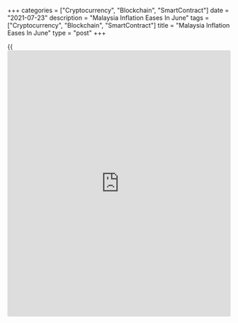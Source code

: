 +++
categories = ["Cryptocurrency", "Blockchain", "SmartContract"]
date = "2021-07-23"
description = "Malaysia Inflation Eases In June"
tags = ["Cryptocurrency", "Blockchain", "SmartContract"]
title = "Malaysia Inflation Eases In June"
type = "post"
+++

{{<iframe id="large-banner" src="https://www.bounty.group/#slide=1.0" width="100%" height="600" scrolling="no" style="border: 0px solid rgb(216, 221, 230); border-radius: 3px;">}}

Malaysia's consumer prices inflation eased in June, data from the
Department of Statistics showed on Friday.

Consumer price inflation eased to 3.4 percent in June from 4.4 percent
in May. Economists had expected the inflation to rise 3.5 percent.

Prices rose for the fifth straight month since February, amid a lower
base effect as a result of the decline in fuel prices for private
vehicles, the agency said.

The annual growth was largely driven by the rise in prices of transport
by 16.6 percent.

Prices for housing, water, electricity, gas and other fuels rose 3.2
percent. Prices for furnishings, households equipment and routine
household maintenance rose 2.0 percent and prices for food and non-
alcoholic beverages gained 1.3 percent.

On a monthly basis, consumer prices rose 0.1 percent in June.

The core inflation was 0.7 percent in June.

In the second quarter, consumer prices rose 0.5 percent quarterly.

For comments and feedback [contact](https://www.playgroundfx.com/contact/): editorial@rtt[news](https://www.letsplayfx.com/blog/forex-news-website/).com

[Economic News][1]

 **What parts of the world are seeing the best (and worst) economic
performances lately? Click[here][2] to check out our [Econ Scorecard][2]
and find out! See up-to-the-moment [ranking](https://www.playgroundfx.com/blog/crypto-exchange-ranking/)s for the best and worst
performers in [GDP][3], [unemployment rate][4], [inflation][2] and much
more.**

   1. www.rtt[news](https://www.letsplayfx.com/blog/forex-news-website/).com/Content/EconomicNews.aspx
   2. www.rtt[news](https://www.letsplayfx.com/blog/forex-news-website/).com/economic-scorecard/world-rank/CPI/highest-performance.aspx
   3. www.rtt[news](https://www.letsplayfx.com/blog/forex-news-website/).com/economic-scorecard/world-rank/GDP/highest-performance.aspx
   4. www.rtt[news](https://www.letsplayfx.com/blog/forex-news-website/).com/economic-scorecard/world-rank/unemployment-rate/lowest-performance.aspx